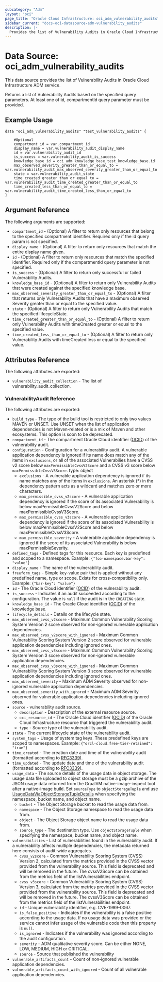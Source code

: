 ```yaml
---
subcategory: "Adm"
layout: "oci"
page_title: "Oracle Cloud Infrastructure: oci_adm_vulnerability_audits"
sidebar_current: "docs-oci-datasource-adm-vulnerability_audits"
description: |-
  Provides the list of Vulnerability Audits in Oracle Cloud Infrastructure ADM service
---
```


# Data Source: oci_adm_vulnerability_audits
This data source provides the list of Vulnerability Audits in Oracle Cloud Infrastructure ADM service.

Returns a list of Vulnerability Audits based on the specified query parameters.
At least one of id, compartmentId query parameter must be provided.


## Example Usage

```hcl
data "oci_adm_vulnerability_audits" "test_vulnerability_audits" {

	#Optional
	compartment_id = var.compartment_id
	display_name = var.vulnerability_audit_display_name
	id = var.vulnerability_audit_id
	is_success = var.vulnerability_audit_is_success
	knowledge_base_id = oci_adm_knowledge_base.test_knowledge_base.id
	max_observed_severity_greater_than_or_equal_to = var.vulnerability_audit_max_observed_severity_greater_than_or_equal_to
	state = var.vulnerability_audit_state
	time_created_greater_than_or_equal_to = var.vulnerability_audit_time_created_greater_than_or_equal_to
	time_created_less_than_or_equal_to = var.vulnerability_audit_time_created_less_than_or_equal_to
}
```

## Argument Reference

The following arguments are supported:

* `compartment_id` - (Optional) A filter to return only resources that belong to the specified compartment identifier. Required only if the id query param is not specified. 
* `display_name` - (Optional) A filter to return only resources that match the entire display name given.
* `id` - (Optional) A filter to return only resources that match the specified identifier. Required only if the compartmentId query parameter is not specified. 
* `is_success` - (Optional) A filter to return only successful or failed Vulnerability Audits.
* `knowledge_base_id` - (Optional) A filter to return only Vulnerability Audits that were created against the specified knowledge base.
* `max_observed_severity_greater_than_or_equal_to` - (Optional) A filter that returns only Vulnerability Audits that have a maximum observed Severity greater than or equal to the specified value. 
* `state` - (Optional) A filter to return only Vulnerability Audits that match the specified lifecycleState.
* `time_created_greater_than_or_equal_to` - (Optional) A filter to return only Vulnerability Audits with timeCreated greater or equal to the specified value.
* `time_created_less_than_or_equal_to` - (Optional) A filter to return only Vulnerability Audits with timeCreated less or equal to the specified value.


## Attributes Reference

The following attributes are exported:

* `vulnerability_audit_collection` - The list of vulnerability_audit_collection.

### VulnerabilityAudit Reference

The following attributes are exported:

* `build_type` - The type of the build tool is restricted to only two values MAVEN or UNSET. Use UNSET when the list of application dependencies is not Maven-related or is a mix of Maven and other ecosystems. This option is soon to be deprecated.
* `compartment_id` - The compartment Oracle Cloud identifier ([OCID](https://docs.cloud.oracle.com/iaas/Content/General/Concepts/identifiers.htm)) of the vulnerability audit.
* `configuration` - Configuration for a vulnerability audit. A vulnerable application dependency is ignored if its name does match any of the items in `exclusions`, or all of the associated Vulnerabilies have a CVSS v2 score below `maxPermissibleCvssV2Score` and a CVSS v3 score below `maxPermissibleCvssV3Score`. type: object 
	* `exclusions` - A vulnerable application dependency is ignored if its name matches any of the items in `exclusions`. An asterisk (*) in the dependency pattern acts as a wildcard and matches zero or more characters. 
	* `max_permissible_cvss_v2score` - A vulnerable application dependency is ignored if the score of its associated Vulnerability is below maxPermissibleCvssV2Score and below maxPermissibleCvssV3Score.
	* `max_permissible_cvss_v3score` - A vulnerable application dependency is ignored if the score of its associated Vulnerability is below maxPermissibleCvssV2Score and below maxPermissibleCvssV3Score.
	* `max_permissible_severity` - A vulnerable application dependency is ignored if the score of its associated Vulnerability is below maxPermissibleSeverity.
* `defined_tags` - Defined tags for this resource. Each key is predefined and scoped to a namespace. Example: `{"foo-namespace.bar-key": "value"}` 
* `display_name` - The name of the vulnerability audit.
* `freeform_tags` - Simple key-value pair that is applied without any predefined name, type or scope. Exists for cross-compatibility only. Example: `{"bar-key": "value"}` 
* `id` - The Oracle Cloud identifier ([OCID](https://docs.cloud.oracle.com/iaas/Content/General/Concepts/identifiers.htm)) of the vulnerability audit.
* `is_success` - Indicates if an audit succeeded according to the configuration. The value is `null` if the audit is in the `CREATING` state.
* `knowledge_base_id` - The Oracle Cloud identifier ([OCID](https://docs.cloud.oracle.com/iaas/Content/General/Concepts/identifiers.htm)) of the knowledge base.
* `lifecycle_details` - Details on the lifecycle state.
* `max_observed_cvss_v2score` - Maximum Common Vulnerability Scoring System Version 2 score observed for non-ignored vulnerable application dependencies.
* `max_observed_cvss_v2score_with_ignored` - Maximum Common Vulnerability Scoring System Version 2 score observed for vulnerable application dependencies including ignored ones.
* `max_observed_cvss_v3score` - Maximum Common Vulnerability Scoring System Version 3 score observed for non-ignored vulnerable application dependencies.
* `max_observed_cvss_v3score_with_ignored` - Maximum Common Vulnerability Scoring System Version 3 score observed for vulnerable application dependencies including ignored ones.
* `max_observed_severity` - Maximum ADM Severity observed for non-ignored vulnerable application dependencies.
* `max_observed_severity_with_ignored` - Maximum ADM Severity observed for vulnerable application dependencies including ignored ones.
* `source` - vulnerability audit source.
	* `description` - Description of the external resource source.
	* `oci_resource_id` - The Oracle Cloud identifier ([OCID](https://docs.cloud.oracle.com/iaas/Content/General/Concepts/identifiers.htm)) of the Oracle Cloud Infrastructure resource that triggered the vulnerability audit.
	* `type` - Source type of the vulnerability audit.
* `state` - The current lifecycle state of the vulnerability audit.
* `system_tags` - Usage of system tag keys. These predefined keys are scoped to namespaces. Example: `{"orcl-cloud.free-tier-retained": "true"}` 
* `time_created` - The creation date and time of the vulnerability audit (formatted according to [RFC3339](https://datatracker.ietf.org/doc/html/rfc3339)).
* `time_updated` - The update date and time of the vulnerability audit (formatted according to [RFC3339](https://datatracker.ietf.org/doc/html/rfc3339)).
* `usage_data` - The source details of the usage data in object storage. The usage data file uploaded to object storage must be a gzip archive of the JSON usage data returned from the GraalVM native-image-inspect tool after a native-image build. Set `sourceType` to `objectStorageTuple` and use [UsageDataViaObjectStorageTupleDetails](https://docs.cloud.oracle.com/iaas/api/#/en/adm/latest/requests/UsageDataViaObjectStorageTupleDetails) when specifying the namespace, bucket name, and object name. 
	* `bucket` - The Object Storage bucket to read the usage data from.
	* `namespace` - The Object Storage namespace to read the usage data from.
	* `object` - The Object Storage object name to read the usage data from.
	* `source_type` - The destination type. Use `objectStorageTuple` when specifying the namespace, bucket name, and object name. 
* `vulnerabilities` - List of vulnerabilities found in the vulnerability audit. If a vulnerability affects multiple dependencies, the metadata returned here consists of audit-wide aggregates.
	* `cvss_v2score` - Common Vulnerability Scoring System (CVSS) Version 2, calculated from the metrics provided in the CVSS vector provided from the vulnerability source. This field is deprecated and will be removed in the future. The cvssV2Score can be obtained from the metrics field of the listVulnerabilities endpoint. 
	* `cvss_v3score` - Common Vulnerability Scoring System (CVSS) Version 3, calculated from the metrics provided in the CVSS vector provided from the vulnerability source. This field is deprecated and will be removed in the future. The cvssV3Score can be obtained from the metrics field of the listVulnerabilities endpoint. 
	* `id` - Unique vulnerability identifier, e.g. CVE-1999-0067.
	* `is_false_positive` - Indicates if the vulnerability is a false positive according to the usage data. If no usage data was provided or the service cannot infer usage of the vulnerable code then this property is `null`.
	* `is_ignored` - Indicates if the vulnerability was ignored according to the audit configuration.
	* `severity` - ADM qualitative severity score. Can be either NONE, LOW, MEDIUM, HIGH or CRITICAL.
	* `source` - Source that published the vulnerability
* `vulnerable_artifacts_count` - Count of non-ignored vulnerable application dependencies.
* `vulnerable_artifacts_count_with_ignored` - Count of all vulnerable application dependencies.

